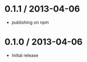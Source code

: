 0.1.1 / 2013-04-06
==================

  * publishing on npm

0.1.0 / 2013-04-06
==================

  * Initial release